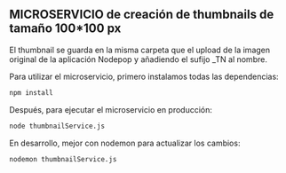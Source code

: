 ## MICROSERVICIO de creación de thumbnails de tamaño 100\*100 px

El thumbnail se guarda en la misma carpeta que el upload de la imagen original de la aplicación Nodepop y añadiendo el sufijo _TN al nombre.

Para utilizar el microservicio, primero instalamos todas las dependencias:

```sh
npm install
```

Después, para ejecutar el microservicio en producción:

```sh
node thumbnailService.js
```

En desarrollo, mejor con nodemon para actualizar los cambios:

```sh
nodemon thumbnailService.js
```
